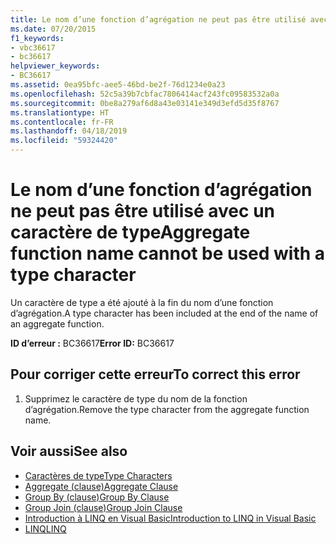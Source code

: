 ```yaml
---
title: Le nom d’une fonction d’agrégation ne peut pas être utilisé avec un caractère de type
ms.date: 07/20/2015
f1_keywords:
- vbc36617
- bc36617
helpviewer_keywords:
- BC36617
ms.assetid: 0ea95bfc-aee5-46bd-be2f-76d1234e0a23
ms.openlocfilehash: 52c5a39b7cbfac7806414acf243fc09583532a0a
ms.sourcegitcommit: 0be8a279af6d8a43e03141e349d3efd5d35f8767
ms.translationtype: HT
ms.contentlocale: fr-FR
ms.lasthandoff: 04/18/2019
ms.locfileid: "59324420"
---
```

# <a name="aggregate-function-name-cannot-be-used-with-a-type-character"></a><span data-ttu-id="43566-102">Le nom d’une fonction d’agrégation ne peut pas être utilisé avec un caractère de type</span><span class="sxs-lookup"><span data-stu-id="43566-102">Aggregate function name cannot be used with a type character</span></span>
<span data-ttu-id="43566-103">Un caractère de type a été ajouté à la fin du nom d’une fonction d’agrégation.</span><span class="sxs-lookup"><span data-stu-id="43566-103">A type character has been included at the end of the name of an aggregate function.</span></span>  
  
 <span data-ttu-id="43566-104">**ID d’erreur :** BC36617</span><span class="sxs-lookup"><span data-stu-id="43566-104">**Error ID:** BC36617</span></span>  
  
## <a name="to-correct-this-error"></a><span data-ttu-id="43566-105">Pour corriger cette erreur</span><span class="sxs-lookup"><span data-stu-id="43566-105">To correct this error</span></span>  
  
1. <span data-ttu-id="43566-106">Supprimez le caractère de type du nom de la fonction d’agrégation.</span><span class="sxs-lookup"><span data-stu-id="43566-106">Remove the type character from the aggregate function name.</span></span>  
  
## <a name="see-also"></a><span data-ttu-id="43566-107">Voir aussi</span><span class="sxs-lookup"><span data-stu-id="43566-107">See also</span></span>

- [<span data-ttu-id="43566-108">Caractères de type</span><span class="sxs-lookup"><span data-stu-id="43566-108">Type Characters</span></span>](../../visual-basic/programming-guide/language-features/data-types/type-characters.md)
- [<span data-ttu-id="43566-109">Aggregate (clause)</span><span class="sxs-lookup"><span data-stu-id="43566-109">Aggregate Clause</span></span>](../../visual-basic/language-reference/queries/aggregate-clause.md)
- [<span data-ttu-id="43566-110">Group By (clause)</span><span class="sxs-lookup"><span data-stu-id="43566-110">Group By Clause</span></span>](../../visual-basic/language-reference/queries/group-by-clause.md)
- [<span data-ttu-id="43566-111">Group Join (clause)</span><span class="sxs-lookup"><span data-stu-id="43566-111">Group Join Clause</span></span>](../../visual-basic/language-reference/queries/group-join-clause.md)
- [<span data-ttu-id="43566-112">Introduction à LINQ en Visual Basic</span><span class="sxs-lookup"><span data-stu-id="43566-112">Introduction to LINQ in Visual Basic</span></span>](../../visual-basic/programming-guide/language-features/linq/introduction-to-linq.md)
- [<span data-ttu-id="43566-113">LINQ</span><span class="sxs-lookup"><span data-stu-id="43566-113">LINQ</span></span>](../../visual-basic/programming-guide/language-features/linq/index.md)

